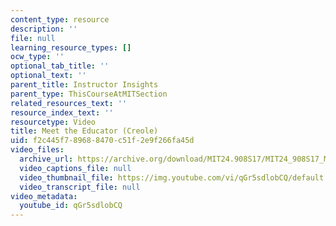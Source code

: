 ```yaml
---
content_type: resource
description: ''
file: null
learning_resource_types: []
ocw_type: ''
optional_tab_title: ''
optional_text: ''
parent_title: Instructor Insights
parent_type: ThisCourseAtMITSection
related_resources_text: ''
resource_index_text: ''
resourcetype: Video
title: Meet the Educator (Creole)
uid: f2c445f7-8968-8470-c51f-2e9f266fa45d
video_files:
  archive_url: https://archive.org/download/MIT24.908S17/MIT24_908S17_Meet_the_Educator_Creole_300k.mp4
  video_captions_file: null
  video_thumbnail_file: https://img.youtube.com/vi/qGr5sdlobCQ/default.jpg
  video_transcript_file: null
video_metadata:
  youtube_id: qGr5sdlobCQ
---
```

